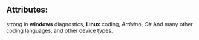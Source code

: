 ## Attributes:
strong in **windows** diagnostics, **Linux** coding, *Arduino*, _C#_
And many other coding languages, and other device types. 
